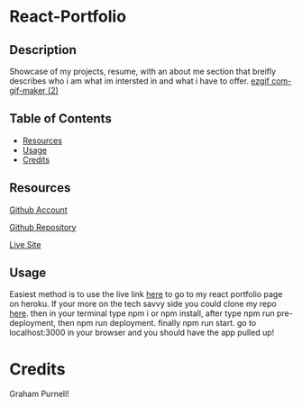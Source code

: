 # React-Portfolio

## Description
Showcase of my projects, resume, with an about me section that breifly describes who i am what im intersted in and what i have to offer. 
[ezgif com-gif-maker (2)](https://user-images.githubusercontent.com/104460100/181841995-1b855229-a570-4047-ab79-ba67ca41fa22.gif)
## Table of Contents
      
- [Resources](#Resources)
- [Usage](#usage)
- [Credits](#credits)
      
## Resources
[Github Account](https://github.com/GrahamP98)

[Github Repository](https://github.com/GrahamP98/React-Portfolio)

[Live Site](https://nameless-mountain-39081.herokuapp.com/)

## Usage
Easiest method is to use the live link [here](https://nameless-mountain-39081.herokuapp.com/) to go to my react portfolio page on heroku. If your more on the tech savvy side you could clone my repo [here](https://github.com/GrahamP98/React-Portfolio). then in your terminal type npm i or npm install, after type npm run pre-deployment, then npm run deployment. finally npm run start. go to localhost:3000 in your browser and you should have the app pulled up!

# Credits
Graham Purnell!
